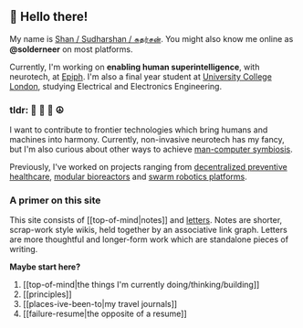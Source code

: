 
## 👋  Hello there!

My name is [Shan / Sudharshan / சுதர்சன்](https://solderneer.me/). You might also know me online as **@solderneer** on most platforms.

Currently, I'm working on **enabling human superintelligence**, with neurotech, at [Epiph](https://epiph.tech).
I'm also a final year student at [University College London](https://ucl.ac.uk), studying Electrical and Electronics Engineering.


### tldr: 🤖 🧠 🦾 ☮️
I want to contribute to frontier technologies which bring humans and machines into harmony. Currently, non-invasive neurotech has my fancy, but I'm also curious about other ways to achieve [man-computer symbiosis](https://en.wikipedia.org/wiki/Man-Computer_Symbiosis).

Previously, I've worked on projects ranging from [decentralized preventive healthcare](https://hea.care), [modular bioreactors](https://www.dynacyte.com/) and [swarm robotics platforms](https://github.com/makerforceio/Sentibots).

### A primer on this site
This site consists of [[top-of-mind|notes]] and [letters](/letters). Notes are shorter, scrap-work style wikis, held together by an associative link graph. Letters are more thoughtful and longer-form work which are standalone pieces of writing.

**Maybe start here?**

1. [[top-of-mind|the things I'm currently doing/thinking/building]]
2. [[principles]]
3. [[places-ive-been-to|my travel journals]]
4. [[failure-resume|the opposite of a resume]]



